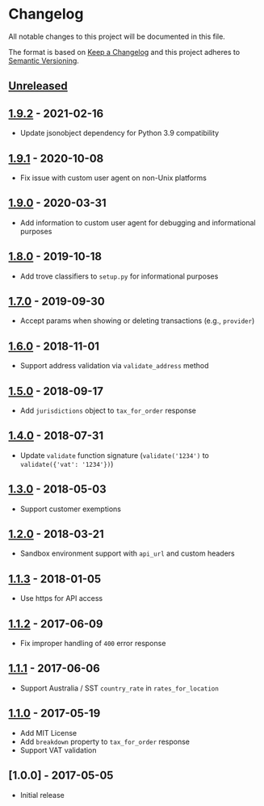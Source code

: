 # Changelog

All notable changes to this project will be documented in this file.

The format is based on [Keep a Changelog](http://keepachangelog.com/en/1.0.0/)
and this project adheres to [Semantic Versioning](http://semver.org/spec/v2.0.0.html).

## [Unreleased]

## [1.9.2] - 2021-02-16
- Update jsonobject dependency for Python 3.9 compatibility

## [1.9.1] - 2020-10-08
- Fix issue with custom user agent on non-Unix platforms

## [1.9.0] - 2020-03-31
- Add information to custom user agent for debugging and informational purposes

## [1.8.0] - 2019-10-18
- Add trove classifiers to `setup.py` for informational purposes

## [1.7.0] - 2019-09-30
- Accept params when showing or deleting transactions (e.g., `provider`)

## [1.6.0] - 2018-11-01
- Support address validation via `validate_address` method

## [1.5.0] - 2018-09-17
- Add `jurisdictions` object to `tax_for_order` response

## [1.4.0] - 2018-07-31
- Update `validate` function signature (`validate('1234')` to `validate({'vat': '1234'})`)

## [1.3.0] - 2018-05-03
- Support customer exemptions

## [1.2.0] - 2018-03-21
- Sandbox environment support with `api_url` and custom headers

## [1.1.3] - 2018-01-05
- Use https for API access

## [1.1.2] - 2017-06-09
- Fix improper handling of `400` error response

## [1.1.1] - 2017-06-06
- Support Australia / SST `country_rate` in `rates_for_location`

## [1.1.0] - 2017-05-19
- Add MIT License
- Add `breakdown` property to `tax_for_order` response
- Support VAT validation

## [1.0.0] - 2017-05-05
- Initial release

[Unreleased]: https://github.com/taxjar/taxjar-python/compare/v1.9.2...HEAD
[1.9.2]: https://github.com/taxjar/taxjar-python/compare/v1.9.1...v1.9.2
[1.9.1]: https://github.com/taxjar/taxjar-python/compare/v1.9.0...v1.9.1
[1.9.0]: https://github.com/taxjar/taxjar-python/compare/v1.8.0...v1.9.0
[1.8.0]: https://github.com/taxjar/taxjar-python/compare/v1.7.0...v1.8.0
[1.7.0]: https://github.com/taxjar/taxjar-python/compare/v1.6.0...v1.7.0
[1.6.0]: https://github.com/taxjar/taxjar-python/compare/v1.5.0...v1.6.0
[1.5.0]: https://github.com/taxjar/taxjar-python/compare/v1.4.0...v1.5.0
[1.4.0]: https://github.com/taxjar/taxjar-python/compare/v1.3.0...v1.4.0
[1.3.0]: https://github.com/taxjar/taxjar-python/compare/v1.2.0...v1.3.0
[1.2.0]: https://github.com/taxjar/taxjar-python/compare/v1.1.3...v1.2.0
[1.1.3]: https://github.com/taxjar/taxjar-python/compare/v1.1.2...v1.1.3
[1.1.2]: https://github.com/taxjar/taxjar-python/compare/v1.1.1...v1.1.2
[1.1.1]: https://github.com/taxjar/taxjar-python/compare/v1.1.0...v1.1.1
[1.1.0]: https://github.com/taxjar/taxjar-python/compare/v1.0.0...v1.1.0
